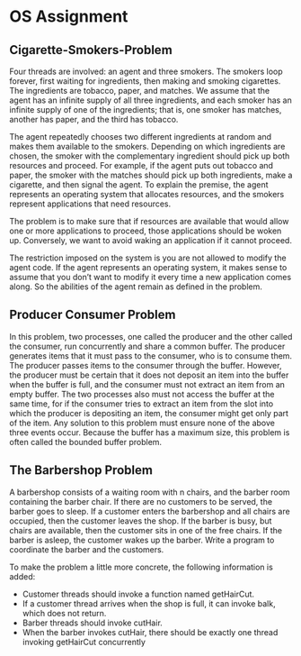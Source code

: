 # OS Assignment

## Cigarette-Smokers-Problem

Four threads are involved: an agent and three smokers. The smokers loop forever, first waiting for
ingredients, then making and smoking cigarettes. The ingredients are tobacco, paper, and matches.
We assume that the agent has an infinite supply of all three ingredients, and each smoker has an
infinite supply of one of the ingredients; that is, one smoker has matches, another has paper, and
the third has tobacco.

The agent repeatedly chooses two different ingredients at random and makes them available to the
smokers. Depending on which ingredients are chosen, the smoker with the complementary
ingredient should pick up both resources and proceed. For example, if the agent puts out tobacco
and paper, the smoker with the matches should pick up both ingredients, make a cigarette, and then
signal the agent. To explain the premise, the agent represents an operating system that allocates
resources, and the smokers represent applications that need resources.

The problem is to make sure that if resources are available that would allow one or more
applications to proceed, those applications should be woken up. Conversely, we want to avoid
waking an application if it cannot proceed.

The restriction imposed on the system is you are not allowed to modify the agent code. If the agent
represents an operating system, it makes sense to assume that you don’t want to modify it every
time a new application comes along. So the abilities of the agent remain as defined in the problem.

## Producer Consumer Problem

In this problem, two processes, one called the producer and the other called the consumer, run concurrently and
share a common buffer. The producer generates items that it must pass to the consumer, who is to consume them.
The producer passes items to the consumer through the buffer. However, the producer must be certain that it does
not deposit an item into the buffer when the buffer is full, and the consumer must not extract an item from an empty
buffer. The two processes also must not access the buffer at the same time, for if the consumer tries to extract an
item from the slot into which the producer is depositing an item, the consumer might get only part of the item. Any
solution to this problem must ensure none of the above three events occur. Because the buffer has a maximum size,
this problem is often called the bounded buffer problem.

## The Barbershop Problem

A barbershop consists of a waiting room with n chairs, and the barber room containing the barber
chair. If there are no customers to be served, the barber goes to sleep. If a customer enters the
barbershop and all chairs are occupied, then the customer leaves the shop. If the barber is busy,
but chairs are available, then the customer sits in one of the free chairs. If the barber is asleep, the
customer wakes up the barber. Write a program to coordinate the barber and the customers.

To make the problem a little more concrete, the following information is added:
- Customer threads should invoke a function named getHairCut.
- If a customer thread arrives when the shop is full, it can invoke balk, which does not return.
- Barber threads should invoke cutHair.
- When the barber invokes cutHair, there should be exactly one thread invoking getHairCut
concurrently

